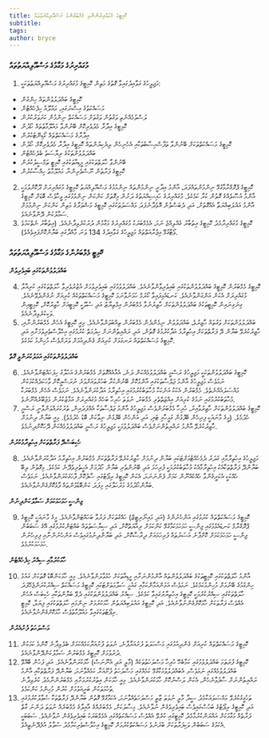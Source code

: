 ```yaml
---
title: ކޮމިޓީގެ މުގައްރިރުންނާއި މެމްބަރުންގެ މަސްއޫލިއްޔަތުތައް
subtitle:
tags: 
author: bryce
---
```


<h3>މުގައްރިރުގެ މަގާމުގެ މަސްއޫލިއްޔަތުތައް </h3>
<ol>
<li>މަޖިލީހުގެ ގަވާއިދުގައިވާ ގޮތުގެ މަތިން ކޮމިޓީގެ މުގައްރިރުގެ މަސްއޫލިއްޔަތުތަކަކީ: </li>
</ol>
<ul>
<li>ކޮމިޓީގެ ބައްދަލުވުންތައް ހިންގުން</li>
<li>މަސައްކަތުގެ އިސްނަގައި، މައުލޫއު ހިފެހެއްޓުން</li>
<li>ލަސްވުމެއްނެތި ވަގުތުން ވަގުތަށް މަސައްކަތް ނިންމުން ކަށަވަރުކުރުން</li>
<li>ކޮމިޓީގެ އިދާރާ މެދުވެރިކޮށް ބޭނުންވާ މައުލޫމާތުތައް ހޯދުން</li>
<li>އިދާރާގެ މަސައްކަތްތައް ކޯޑިނޭޓުކުރުން</li>
<li>ކޮމިޓީގެ މަސައްކަތްތަކަށް ބޭނުންވާ ތަފާސްހިސާބުތަކާއި އެހެނިހެން ލިޔެކިޔުންތައް ކޮމިޓީގެ އިދާރާ މެދުވެރިކޮށް ހޯދުން</li>
<li>ބައްދަލުވުންތަކުގެ ރިޔާސަތު ބެލެހެއްޓުން</li>
<li>ބޭނުންވާ ހާލަތްތަކުގައި މީޑިއާތަކުގައި ކޮމިޓީ ތަމްސީލުކުރުން</li>
<li>ކޮމިޓީގެ ފަރާތުން ނޫސްވެރިންނާ މައުލޫމާތު ހިއްސާކުރުން</li>
</ul>

<ol start="2">
<li>ކޮމިޓީގެ ޕްރޮގްރާމާގުޅޭ ނިންމުންތައްފަދަ، އާންމު އިދާރީ ނިންމުންތައް ނިންމުމުގެ މަސްއޫލިއްޔަތު ކޮމިޓީގެ މުގައްރިރަށް ދޫކޮށްލުމަކީ އާންމު އުސޫލެއްގެ ގޮތުން ކުރާ ކަމެކެވެ. މުގައްރިރުގެ ހައިސިއްޔަތުގެ ދަށުން މިގޮތަށް ކަންކަން ނިންމުމުގައި ވީހާވެސް ބޮޑަށް ކޮމިޓީގެ އާންމު އަޣުލަބިއްޔަތާ އެއްގޮތަށް، އަދި ދެބަސްވުން އޮވެދާނެފަދަ މައްސަލަތަކުގައި ކޮމިޓީގެ މަޝްވަރާގެ މަތިން ކަންކަން ނިންމުމަށް ސަމާލުކަން ދޭންވާނެއެވެ. </li>
<li>ކޮމިޓީގެ މުގައްރިރާމެދު ކޮމިޓީގެ އިތުބާރު ގެއްލިއްޖެ ނަމަ، އެމެމްބަރަކު މުގައްރިރުގެ މަގާމުން ދުރުކުރެވިދާނެއެވެ. (އިތުބާރު ނެތްކަމުވެ ވޯޓާގުޅޭ އިޖުރާއަތްތައް މަޖިލީހުގެ ގަވާއިދުގެ 134 ވަނަ މާއްދާގައި ބަޔާންކޮށްފައިވެއެވެ). </li>
</ol>

<h3>ކޮމިޓީ މެމްބަރުންގެ މަގާމުގެ މަސްއޫލިއްޔަތުތައް</h3>

<p><strong>ބައްދަލުވުންތަކުގައި ބައިވެރިވުން<p/></strong>
<ol start="4">
<li>ކޮމިޓީގެ މެމްބަރުން ކޮމިޓީގެ ބައްދަލުވުންތަކުގައި ބައިވެރިވާންވާނެއެވެ. ބައްދަލުވުމުގައި ބައިވެރިވުމަށް އުޒުރުވެރިވާ ހާލަތްތަކުގައި ކުރިއާލާ މުގައްރިރަށް އެކަން އަންގަންވާނެއެވެ. ކަނޑައެޅިފައިވާ ކޯރަމް ހަމަނުވާނަމަ ކޮމިޓީގެ މަސައްކަތްތަކެއް ކުރިއަށް ނުގެންދެވޭނެއެވެ. ގިނަގިނައިން ކޮމިޓީތަކުގެ ބައްދަލުވުންތަކަށް ހާޒިރުނުވާ މެމްބަރުން އިމްތިޔާޒު އަދި ސުލޫކީ ކޮމިޓީއަށް ހާޒިރުކޮށް، ކޮމިޓީއިން ވަކިކުރެވިދާނެއެވެ. </li>
<li>ބައްދަލުވުންތަކަށް ވަގުތައް ހާޒިރުވެ، ބައްދަލުވުން ނިމެންދެން މެމްބަރުން ތިއްބަވަންވާނެއެވެ. މިއީ ކޮމިޓީގެ އެހެން މެމްބަރުންނާއި، ހާޒިރުކުރެވޭ ބަޔާން ދޭ ފަރާތްތަކަށް އިހުތިރާމު އަދާކުރުމުގެ ގޮތުން، އަދި ރައްޔިތުންނަށް ހިދުމަތް ކުރުމުގައި އިހްލާސްތެރިވުމަށާއި އަދި ކޮމިޓީގެ މަސައްކަތްތައް ރަނގަޅަށް ކުރިއަށް ގެންދިއުމަށް ވަރަށްވެސް މުހިންމު ކަމެކެވެ. </li>
</ol>

<p><strong>ބައްދަލުވުންތަކުގައި އަމަލުކުރަންވީ ގޮތް<p/></strong>

<ol start="6">
<li>ކޮމިޓީގެ ބައްދަލުވުންތަކަކީ މަޖިލީހުގެ ރަސްމީ ބައްދަލުވުމެއްކަން ދަނެ، އެއާއެއްގޮތަށް މެމްބަރުންގެ އަހުލާގު ހިފަހައްޓަންވާނެއެވެ. ނަމަވެސް މަޖިލީހުގެ އާންމު ޖަލްސާތަކުގައި އާންމުކޮށް ބޭނުންކުރާ ބަހުރުވައަށްވުރެ ނުރަސްމީކޮށް ވާހަކަދެއްކުމަކުން މައްސަލައެއްނެތެވެ. މެމްބަރުން އެކަކު އަނެކަކާ މުހާތަބުކުރުމުގައި އިހުތިރާމު އަދާކުރަންވާނެއެވެ. ނަމަވެސް އެހެން މެމްބަރަކާ މުހާތަބުކުރުމުގައި ނަމުގެ ކުރިއަށް އިއްޒަތްތެރި މެމްބަރު، ނުވަތަ ހުރިހާ ބަހެއް މުގައްރިރަށް އަމާޒުކުރުން މަޖުބޫރެއްނޫނެވެ. </li>
<li>ކޮމިޓީގެ ބައްދަލުވުންތަކަށް ހާޒިރުވާއިރު، ހުރިހާ މެމްބަރުންވެސް މަޖިލީހުގެ އާންމު ޖަލްސާތަކާ އެއްފަދައިން، ތުރުކުރައްވަންވާނީ ރަސްމީ ހެދުމެވެ. (މީގެ މާނައަކީ ފިރިހެން ބޭފުޅުން ގަމީހާއި ޓައި، އަދި އަންހެން ބޭފުޅުން ނިވާކަން ބޮޑު ހެދުމެވެ). މިއީ ބަޔާން ދިނުމަށް ހާޒިރުކުރެވޭ އާންމު ރައްޔިތުންނަށްވެސް ބައްދަލުވުމަކީ މަޖިލީހުގެ ރަސްމީ ބައްދަލުވުމެއްކަން ދޭހަކޮށްދިނުމެވެ. </li>
</ol>

<p><strong>ހެކިބަސްދޭ ފަރާތްތަކަށް އިހުތިރާމުކުރުން <p/></strong>

<ol start="8">
<li>މަޖިލީހުގެ އިހުތިރާމާއި ގަދަރު ދެމެހެއްޓުމަށްޓަކައި ބަޔާން ދިނުމަށް ހާޒިރުކުރެވޭ ފަރާތްތަކަށް މެމްބަރުން އިހުތިރާމު އަދާކުރަންވާނެއެވެ. ބަޔާންދޭ ފަރާތްތަކާއެކު އިހުތިރާމާއެކު މުހާތަބުކުރުމަކީ ފުރިހަމަ އަދި ބޭނުންތެރި ބަޔާން ހޯދުމަށް އެހީތެރިވެދޭނެ ކަމެކެވެ. މިގޮތުން ލިބޭ ހެއްކަކީ އެކަށީގެންވާ ހެއްކެއްނޫން ކަމަށް ފެންނަނަމަ، އެކަން ކޮމިޓީގެ ރިޕޯޓުގައި ސާފުކޮށް ފާހަގަކުރަންވާނެއެވެ. ނަމަވެސް ބަޔާންހޯދުމުގެ މަރުހަލާގައި މިފަދަ ކަންބޮޑުވުންތައް ފާޅުކޮށްގެންނުވާނެއެވެ. </li>
</ol>

<p><strong>ޖިންސީ ހަމަހަމަކަމަށް ސަމާލުކަންދިނުން<p/></strong>

<ol start="9">
<li>ކޮމިޓީގެ މަސައްކަތްތައް ކުރުމުގައި އަންހެނުންގެ (އަދި މައިނޯރިޓީޒް) ހައްގުތަކަށް ފަރުވާ ބަހައްޓަންވާނެއެވެ. މީގެ މާނައަކީ ކޮމިޓީގެ ޕްރޮގްރާމް ކަނޑައެޅުމުގައި ޖިންސީ ހަމަހަމަކަމާގުޅޭ ކަންކަމަށް ރިއާޔަތްކޮށް، އަދި ސިޔާސަތުތައް ބައްޓަންކުރުމުގައި އޭގެ ސަބަބުން ޖިންސީ ހަމަހަމަކަމަށް ކޮށްފާނެ އަސަރުތައް ފުރިހަމައަށް ދިރާސާކޮށް، އަދި ބަޔާންދިނުމުގައިވެސް އަންހެނުންނާއި ފިރިހެނުން ހަމަހަމަކުރުމެވެ. </li>
</ol>

<p><strong>ހާމަކުރުމާއި ސިއްރު ހިފެހެއްޓުން<p/></strong>

<ol start="10">
<li>އާންމު ހާލަތްތަކުގައި ކޮމިޓީތަކުގެ ބައްދަލުވުންތައް އާންމުންނަށާއި މީޑިއާތަކަށް ހުޅުވާލަންވާނެއެވެ. މިއީ ހާމަކަންބޮޑު ގޮތަކަށް ގައުމު ހިންގުމުގެ ބޭނުމަށް މުހިންމުކަމެކެވެ. ނަމަވެސް އަމަންއަމާންކަމާއި ގައުމީ ސަލާމަތަށްޓަކައި ކޮމިޓީގެ މަސައްކަތް ސިއްރުކުރަންޖެހޭފަދަ ހާލަތްތަކުގައި ސިއްރުކުރުމަކީ ކޮމިޓީގެ އިހުތިޔާރުގައިވާ ކަމެކެވެ. ސިއްރު ބައްދަލުވުންތަކުގައި ދެވޭ ބަޔާންތަކާއި ހެކިބަސް އެހެން އެއްވެސް ފަރާތަކަށް ހާމަކޮށްގެންނުވާނެއެވެ. އަދި ކޮމިޓީގެ އައުލަބިއްޔަތުން ހާމަކުރުމަށް ނިންމައި ހާލަތްތަކުގައި ފިޔަވާ، ކޮމިޓީ ރިޕޯޓުތަކުގައިވާ މައުލޫމާތުވެސް ހާމަކޮށްގެންނުވާނެއެވެ. </li>
</ol>

<p><strong>މަސްލަހަތު ފުށުއެރުން<p/></strong>

<ol start="11">
<li>ކޮމިޓީގެ މަސައްކަތްތައް ކުރިއަށް ގެންދިއުމުގައި މަސްހަލަތު ފުށުއަރާފާނެ، ނުވަތަ ފުށުއަރާކަމެއްކަމަށް ބެލެވިދާނެ ކޮންމެ ކަމަކުން ދުރުވުމަށް ކޮމިޓީގެ މެމްބަރުން ސަމާލުކަންދޭންވާނެއެވެ. </li>
<li>ކޮމިޓީގެ ފުރަތަމަ ބައްދަލުވުމުގައި ކަމާބެހޭ ހުރިހާ މަސްލަހަތުތަކެއް (މާލީ އަދި އެނޫނަސް) ހާމަކުރަންވާނެއެވެ. އަދި ފަހުން ބޭއްވޭ ބައްދަލުވުމެއްގައި ނަމަވެސް، އެބައްދަލުވުމަކާގުޅޭ ކަމެއްގައި މަސްލަހަތު ފުށޫއަރާ ކަމެއްވާނަމަ، ބަޔާންދޭ ފަރާތްތަކާއި އާންމު ރައްޔިތުންނަށް ސާފުވާނެހެން، އެކަން ލަސްނުކޮށް ހާމަކުރަންވާނެއެވެ. މިއީ ހާމަކަން އިތުރުކުރުމަށާއި މެމްބަރުންނާމެދު ކުރެވިދާނެ ތުހުމަތަކުން ބަރީއަވުމަށް ކުރުން މުހިންމު ކަންކަމެވެ.</li>
<li>ތަހުގީގުކުރެވޭ މައްސަލައަކާމެދު ސީދާ މާލީ ނުވަތަ ޒާތީ މަސްލަހަތެއްވާނަމަ، އެކަމާގުޅޭ ގޮތުން ބަޔާންދޭ ފަރާތްތަކާ ސުވާލުކުރުމުގައި އަދި ކޮމިޓީގެ ރިޕޯޓުގެ ބަހުސްގައިވެސް ބައިވެރިވެގެން ނުވާނެއެވެ. މިސާލަކަށް، މެމްބަރެއްގެ އާއިލާގެ މެމްބަރެއް ނުވަތަ ދަންނަ ގާތް ފަރާތެއް މަގާމަކަށް އައްޔަންކުރުމާމެދު ކޮމިޓީގައި ކުރެވޭ އެއްވެސް މަސައްކަތެއްގައި އެމެމްބަރަކު ބައިވެރިވެގެން ނުވާނެއެވެ. ސަބަބަކީ އެކަމުގެ ސަބަބުން ވަކިފަރާތަކަށް ބުރަނުވެ މަސައްކަތްކުރުމަށް ކޮމިޓީގެ އިހުލާސްތެރިކަމާމެދު ސުވާލު އުފެދޭނެތީއެވެ.</li>
</ol>

